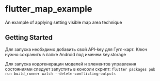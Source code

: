 # flutter_map_example

An example of applying setting visible map area technique

## Getting Started

Для запуска необхдимо добавить свой API-key для Гугл-карт. Ключ нужно сохранить в папке Android под именем key.storage

Для запуска кодогенерации моделей и элементов управления состояниями следует запустить в консоли скрипт:
`flutter packages pub run build_runner watch --delete-conflicting-outputs`
